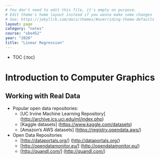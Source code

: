 ```yaml
---
# You don't need to edit this file, it's empty on purpose.
# Edit theme's home layout instead if you wanna make some changes
# See: https://jekyllrb.com/docs/themes/#overriding-theme-defaults
layout: page
category: "notes"
course: "sbe452"
year: "2020"
title: "Linear Regression"
---
```


* TOC
{:toc}

# Introduction to Computer Graphics

## Working with Real Data
* Popular open data repositories:
  * [UC Irvine Machine Learning Repository] (http://archive.ics.uci.edu/ml/index.php)
  * [Kaggle datasets]  (https://www.kaggle.com/datasets)
  * [Amazon’s AWS datasets] (https://registry.opendata.aws/)
* Open Data Repositories
  * [http://dataportals.org/] (http://dataportals.org/)
  * [http://opendatamonitor.eu/] (http://opendatamonitor.eu/)
  * [http://quandl.com/] (http://quandl.com/)
